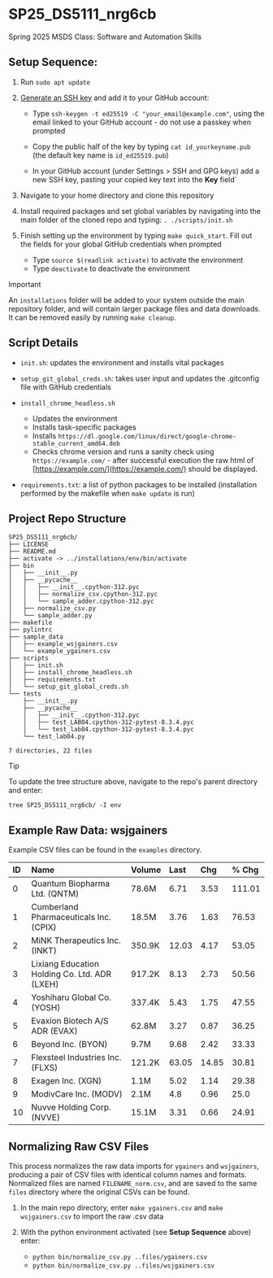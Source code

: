 # SP25_DS5111_nrg6cb
Spring 2025 MSDS Class: Software and Automation Skills

## Setup Sequence:
1. Run `sudo apt update`

2. [Generate an SSH key](https://docs.github.com/en/authentication/connecting-to-github-with-ssh/generating-a-new-ssh-key-and-adding-it-to-the-ssh-agent) and add it to your GitHub account:
	* Type `ssh-keygen -t ed25519 -C "your_email@example.com"`, using the email linked to your GitHub account - do not use a passkey when prompted

	* Copy the public half of the key by typing `cat id_yourkeyname.pub` (the default key name is `id_ed25519.pub`)

	* In your GitHub account (under Settings > SSH and GPG keys) add a new SSH key, pasting your copied key text into the **Key** field`

3. Navigate to your home directory and clone this repository

4. Install required packages and set global variables by navigating into the main folder of the cloned repo and typing: `. ./scripts/init.sh`

5. Finish setting up the environment by typing `make quick_start`. Fill out the fields for your global GitHub credentials when prompted
	* Type `source $(readlink activate)` to activate the environment
	* Type `deactivate` to deactivate the environment

> [!IMPORTANT]
> An `installations` folder will be added to your system outside the main repository folder, and will contain larger package files and data downloads. It can be removed easily by running `make cleanup`.

## Script Details
* `init.sh`: updates the environment and installs vital packages

* `setup_git_global_creds.sh`: takes user input and updates the .gitconfig file with GitHub credentials

* `install_chrome_headless.sh`
	* Updates the environment
	* Installs task-specific packages
	* Installs `https://dl.google.com/linux/direct/google-chrome-stable_current_amd64.deb`
	* Checks chrome version and runs a sanity check using `https://example.com/` - after successful execution the raw html of [https://example.com/](https://example.com/) should be displayed.

* `requirements.txt`: a list of python packages to be installed (installation performed by the makefile when `make update` is run)

## Project Repo Structure
```
SP25_DS5111_nrg6cb/
├── LICENSE
├── README.md
├── activate -> ../installations/env/bin/activate
├── bin
│   ├── __init__.py
│   ├── __pycache__
│   │   ├── __init__.cpython-312.pyc
│   │   ├── normalize_csv.cpython-312.pyc
│   │   └── sample_adder.cpython-312.pyc
│   ├── normalize_csv.py
│   └── sample_adder.py
├── makefile
├── pylintrc
├── sample_data
│   ├── example_wsjgainers.csv
│   └── example_ygainers.csv
├── scripts
│   ├── init.sh
│   ├── install_chrome_headless.sh
│   ├── requirements.txt
│   └── setup_git_global_creds.sh
└── tests
    ├── __init__.py
    ├── __pycache__
    │   ├── __init__.cpython-312.pyc
    │   ├── test_LAB04.cpython-312-pytest-8.3.4.pyc
    │   └── test_lab04.cpython-312-pytest-8.3.4.pyc
    └── test_lab04.py

7 directories, 22 files
```

> [!TIP]
> To update the tree structure above, navigate to the repo's parent directory and enter:
> 
> `tree SP25_DS5111_nrg6cb/ -I env`

## Example Raw Data: wsjgainers
Example CSV files can be found in the `examples` directory.

|ID|Name|Volume|Last|Chg|% Chg|
|:----------|:-|:------|:----|:---|:-----|
0|Quantum Biopharma Ltd. (QNTM)|78.6M|6.71|3.53|111.01
1|Cumberland Pharmaceuticals Inc. (CPIX)|18.5M|3.76|1.63|76.53
2|MiNK Therapeutics Inc. (INKT)|350.9K|12.03|4.17|53.05
3|Lixiang Education Holding Co. Ltd. ADR (LXEH)|917.2K|8.13|2.73|50.56
4|Yoshiharu Global Co. (YOSH)|337.4K|5.43|1.75|47.55
5|Evaxion Biotech A/S ADR (EVAX)|62.8M|3.27|0.87|36.25
6|Beyond Inc. (BYON)|9.7M|9.68|2.42|33.33
7|Flexsteel Industries Inc. (FLXS)|121.2K|63.05|14.85|30.81
8|Exagen Inc. (XGN)|1.1M|5.02|1.14|29.38
9|ModivCare Inc. (MODV)|2.1M|4.8|0.96|25.0
10|Nuvve Holding Corp. (NVVE)|15.1M|3.31|0.66|24.91

## Normalizing Raw CSV Files
This process normalizes the raw data imports for `ygainers` and `wsjgainers`, producing a pair of CSV files with identical column names and formats. Normalized files are named `FILENAME_norm.csv`, and are saved to the same `files` directory where the original CSVs can be found.

1. In the main repo directory, enter `make ygainers.csv` and `make wsjgainers.csv` to import the raw .csv data

2. With the python environment activated (see **Setup Sequence** above) enter: 
	* `python bin/normalize_csv.py ..files/ygainers.csv`
	* `python bin/normalize_csv.py ..files/wsjgainers.csv`

